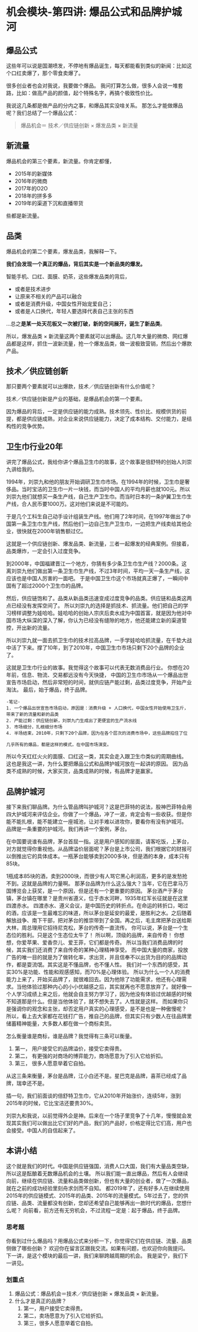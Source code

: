 # 机会模块-第四讲: 爆品公式和品牌护城河

## 爆品公式

这些年可以说是国潮喷发，不停地有爆品诞生，每天都能看到类似的新闻：比如这个口红卖爆了，那个零食卖爆了。

很多创业者也会对我说，我要做个爆品。
我问打算怎么做，很多人会说一堆套路，比如：做高产品的颜值，起个特殊名字，再搞个极致性价比。

我说这几条都是做产品的分内之事，和爆品其实没啥关系。
那怎么才能做爆品呢？我们总结了一个爆品公式：
> 爆品机会＝ 技术／供应链创新 × 爆发品类 × 新流量

## 新流量

爆品机会的第三个要素，新流量。你肯定都懂，

- 2015年的新媒体
- 2016年的微商
- 2017年的O2O
- 2018年的拼多多
- 2019年的渠道下沉和直播带货

些都是新流量。

## 品类

爆品机会的第二个要素，爆发品类，我解释一下。

**我们会发现一个真正的爆品，背后其实是一个新品类的爆发。**

智能手机、口红、面膜、奶茶，这些爆发品类的背后，
- 或者是技术进步
- 让原来不相关的产品可以融合
- 或者是消费升级，中国女性开始宠爱自己；
- 或者是人口换代，年轻人要选择代表自己主张的东西

…总之**是某一处天花板又一次被打破，新的空间展开，诞生了新品类**。

所以，爆发品类 × 新流量这两个要素就可以出爆品。这几年大量的微商、网红爆品都是这样，抓住一波新流量，抢一个爆发品类，做一波极致营销，然后出个爆款产品。

## 技术／供应链创新

那只要两个要素就可以出爆款，技术／供应链创新有什么价值呢？

技术／供应链创新是产业的基础，是爆品机会的第一个要素。

因为爆品的背后，一定是供应链的能力成熟。技术领先、性价比、规模供货的前提，都是供应链成熟，对企业来说供应链能力，决定了成本结构、交付能力，是结构性的竞争优势。

## 卫生巾行业20年

讲完了爆品公式，我给你讲个爆品卫生巾的故事，这个故事是倍舒特的创始人刘崇九讲给我的。

1994年，刘崇九和他的朋友开始调研卫生巾市场。在1994年的时候，卫生巾是奢侈品。当时宝洁的卫生巾一片一块钱，而当时中国人的平均月薪也就100元。所以刘崇九他们就想买一条生产线，自己生产卫生巾。而当时日本的一条护翼卫生巾生产线，合人民币要1000万。这对他们来说是不可能的。

于是几个工科生自己动手设计组装生产线。他们用了2年时间，在1997年做出了中国第一条卫生巾生产线，然后他们一边自己生产卫生巾，一边把生产线卖给其他企业，很快就在2000年销售额过亿。

这就是一个供应链创新、爆发品类、新流量，三者一起爆发的经典案例。但接着，品类爆炸，一定会引入过度竞争。

到2000年，中国福建晋江一个地方，你猜有多少条卫生巾生产线？2000条。这离刘崇九他们做出第一条卫生巾生产线，不过3年时间，平均一天一条生产线，这应该也是中国人厉害的一面吧。
于是中国卫生巾这个市场就真正爆了，一瞬间中国有了超过2000个卫生巾的品牌。

然后，供应链饱和了。品类从新品类迅速变成过度竞争的品类。供应链和品类这两点已经没有发挥空间了。
所以刘崇九的选择是抓技术、抓流量。他们把自己的学习榜样调整为娃哈哈。娃哈哈的创始人宗庆后卖水成为中国首富，就是因为他对中国市场大纵深的深入了解，你认为已经没有缝隙的地方，他还能建立新的渠道管控，开出新的流量。

所以刘崇九就一面去抓卫生巾的技术拉高品牌，一手学娃哈哈抓流量，在千垫大战中活了下来。撑了10年，到了2010年，中国卫生巾市场只剩下20个品牌的企业了。

这就是卫生巾行业的故事。我觉得这个故事可以代表无数消费品行业。
你想在20年前，信息、物流、交易都远没有今天快捷，
中国的卫生巾市场从一个爆品出世宣告市场启动，然后非常短的时间，就供应链产能过剩，品类过度竞争，开始产业淘汰。
最后，始于爆品，终于品牌。

```
-笔记-
1. 一个爆品出世宣告市场启动，原因是：消费升级 + 人口换代，中国女性开始使用卫生斤，带来了新的流量和新的品类
2. 产能过剩：供应链创新，刘崇九门生成出了更便宜的生产流水线
3. 市场细分，扎根细分市场
4. 半场结束，2010年，只剩下20个品牌，因为在各个层次的消费市场中，这些品牌掐住了位

几乎所有的爆品，都是这样的模式，在中国市场演变。
```

所以今天红红火火的面膜、口红这一类，其实会走入跟卫生巾类似的周期曲线。
这也是我这一讲，为什么要把爆品公式和品牌护城河放在一起讲的原因。
因为品类不成熟的时候，大家买货，品类成熟的时候，有品牌才是赢家。

## 品牌护城河

接下来我们聊品牌。为什么管品牌叫护城河？这是巴菲特的说法，股神巴菲特会用四大护城河来评估企业。你做了一个爆品，冲了一波，肯定会有一些收获。但是你能不能扎根，能不能建立一座城池，让对手难以进攻你，要看你有没有护城河。
品牌是一条重要的护城河。我们再讲一个案例，茅台。

在中国要说谁有品牌，茅台首屈一指。这是用户感知的层面，请客吃饭，上茅台，对方就觉得你重视他。从品牌溢价层面呢？茅台是上市公司，我们根据它的财报可以倒推出它的具体成本。一瓶茅台能够卖到2000多块，但是酒的本身，成本只有85块。

1瓶成本85块的酒，卖到2000块，而很少有人骂它黑心利润高，更多的是发愁抢不到。这就是品牌的力量啊。
那茅台品牌为什么这么强大？当年，它在巴拿马万国博览会上获奖，是一个原因，但是还有一个更重要的原因。
茅台酒产于茅台镇，茅台镇在哪里？是贵州省遵义，位于赤水河畔，1935年红军长征就是在这里四渡赤水。
四渡赤水、遵义会议，是中国历史的转折点。在命运的转折口，喝过的酒，应该是一生最难忘的味道，所以茅台是延安的最爱，是胜利之水。之后随着解放战争、南下干部，把对茅台的推崇带到了全国。再之后，毛主席把茅台送给斯大林，周总理用它招待尼克松，茅台的传奇一直流传。
你可以说，茅台是一个生态位的胜利。只是这个生态位太牛了！
所以啊，顶级的品牌，来自传奇！
你想想，你爱苹果、爱香奈儿、爱王菲，它们都是传奇。
所以当我们消费品牌的时候，其实我们还消费了来自传奇的某种心理精神享受。
而中国大量的商家，投放广告的唯一目的就是为了做转化率，求出货，并且信奉不以出货为目的的品牌动作，都是耍流氓。其实这是不懂品牌，也不懂人性。
我们对一个东西的感受，其实30%是功能、性能和观感感知，而70%是心理体验。
所以为什么一个人的消费能力上来了，开始买品牌了，就很难回去。因为他除了功能需求，他还有心理需求。当他体验过那种内心的小小优越感之后，其实就再也不愿意放弃了。就好像一个人学习成绩上来之后，他就会自主努力学习了，因为他没有体验过优越感的时候不知道那是什么。但是当他体验了，就不想失去了。人性就是这样。
而如果你只是强调你的观念和主张，却否定用户真实的心理感受，是不是也是一种傲慢呢？
所以，看上去大家都在花钱打广告，推自己的品牌，但其实只有少数人在往品牌里储蓄精神能量，大多数人都在做一个商标卖货。

怎么衡量谁是商标，谁是品牌？我觉得有三条可以衡量。

1. 第一， 用户接受它的品牌溢价，接受它卖得贵。
2. 第二， 有更强的对商场的博弈能力，商场愿意为了引入它给折扣。
3. 第三， 很多人愿意举着它自拍。

从这三条来衡量，茅台是品牌，江小白还不是。星巴克是品牌，喜茶已经成了品牌，瑞幸还不是。

插一句，我们前面谈的倍舒特卫生巾，它从2010年开始涨价，连续5年，涨到2015年的时候，它比宝洁还要贵30%。

刘崇九和我说，以前觉得外企是神。后来在一个场子里竞争了十几年，慢慢就会发现其实我们可以做出比它们好的产品，我们的产品好，价格定得比它们高，用户也会接受。中国人的自信起来了。

## 本讲小结

这个就是我们的时代。中国是供应链强国，消费人口大国，我们有大量品类空缺，所以这是酝酿着无数爆品机会的土壤。
所以我们能一直出爆品，然后有人会继续向前，继续在供应链、流量和品类做创新，但也有大量的创业者，做了一次爆品，就在之前的成功经验里刻舟求剑而不自知。
都2019年了，还有好多人在继续使用2015年的供应链模式、2015年的品类、2015年的流量模式。5年过去了，您的供应链、品类、流量都没有创新，您却还希望自己能够再出一款时代的爆品，您想什么呢？
向前看，前方还有无穷机会，不过流程一定是：起于爆品，终于品牌。

### 思考题

你看到过什么爆品吗？用爆品公式来分析一下，你觉得它们在供应链、流量、品类侧做了哪些创新？
欢迎你在留言区跟我交流。如果有问题，也欢迎你向我提问。
下一讲，是这个模块的最后一讲，我们来聊跨越周期的机会。
我是梁宁，我们下一讲见。

### 划重点

1. 爆品公式：爆品机会＝技术／供应链创新 × 爆发品类 × 新流量。 
2. 什么才是真正的品牌？ 
   1. 第一，用户接受它卖得贵。 
   2. 第二，卖场愿意为了引入它给折扣。 
   3. 第三，很多人愿意举着它自拍。
